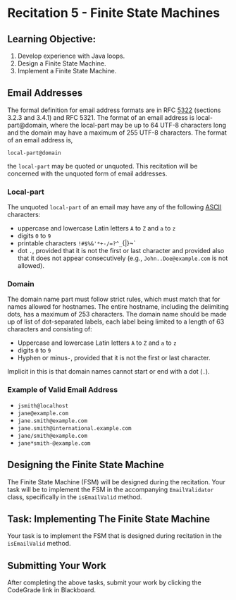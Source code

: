 # Recitation 5 - Finite State Machines

## Learning Objective:

1. Develop experience with Java loops.
2. Design a Finite State Machine.
3. Implement a Finite State Machine.



## Email Addresses

The formal definition for email address formats are in RFC [5322](https://datatracker.ietf.org/doc/html/rfc5322) (sections 3.2.3 and 3.4.1) and RFC 5321.  The format of an email address is local-part@domain, where the local-part may be up to 64 UTF-8 characters long and the domain may have a maximum of 255 UTF-8 characters. The format of an email address is,

```
local-part@domain
```

the `local-part` may be quoted or unquoted.  This recitation will be concerned with the unquoted form of email addresses.

### Local-part

The unquoted `local-part` of an email may have any of the following [ASCII](https://en.wikipedia.org/wiki/ASCII) characters:

- uppercase and lowercase Latin letters `A` to `Z` and `a` to `z`
- digits `0` to `9`
- printable characters `!#$%&'*+-/=?^_`{|}~`
- dot `.`, provided that it is not the first or last character and provided also that it does not appear consecutively (e.g., `John..Doe@example.com` is not allowed).

### Domain

The domain name part must follow strict rules, which must match that for names allowed for hostnames.  The entire hostname, including the delimiting dots, has a maximum of 253 characters.  The domain name should be made up of list of dot-separated labels, each label being limited to a length of 63 characters and consisting of:

- Uppercase and lowercase Latin letters `A` to `Z` and `a` to `z`
- digits `0` to `9`
- Hyphen or minus`-`, provided that it is not the first or last character.

Implicit in this is that domain names cannot start or end with a dot (`.`).

### Example of Valid Email Address

- `jsmith@localhost`
- `jane@example.com`
- `jane.smith@example.com`
- `jane.smith@international.example.com`
- `jane/smith@example.com`
- `jane*smith-@example.com`

## Designing the Finite State Machine

The Finite State Machine (FSM) will be designed during the recitation.  Your task will be to implement the FSM in the accompanying `EmailValidator` class, specifically in the `isEmailValid` method.

## Task: Implementing The Finite State Machine

Your task is to implement the FSM that is designed during recitation in the `isEmailValid` method.


## Submitting Your Work

After completing the above tasks, submit your work by clicking the CodeGrade link in Blackboard.